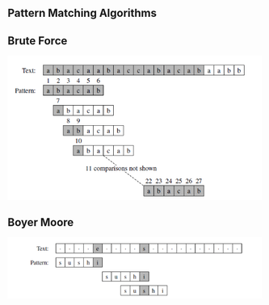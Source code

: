 ## Pattern Matching Algorithms

## Brute Force
![Brute Force](brute_force.PNG)

## Boyer Moore 
![Boyer Mooore](boyer_moore.PNG)